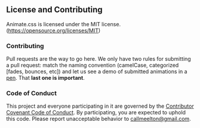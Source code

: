 ## License and Contributing

Animate.css is licensed under the MIT license. (https://opensource.org/licenses/MIT)

### Contributing

Pull requests are the way to go here. We only have two rules for submitting a pull request: match the naming convention (camelCase, categorized [fades, bounces, etc]) and let us see a demo of submitted animations in a [pen](https://codepen.io). That **last one is important**.

### Code of Conduct

This project and everyone participating in it are governed by the [Contributor Covenant Code of Conduct](https://github.com/animate-css/animate.css/blob/master/CODE_OF_CONDUCT.md). By participating, you are expected to uphold this code. Please report unacceptable behavior to [callmeelton@gmail.com](mailto:callmeelton@gmail.com).

